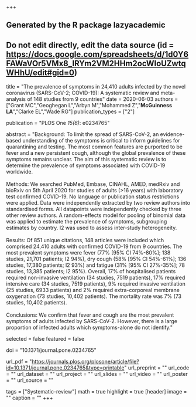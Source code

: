 +++
## Generated by the R package lazyacademic
## Do not edit directly, edit the data source (id = https://docs.google.com/spreadsheets/d/1d0Y6FAWaVOr5VMx8_lRYm2VM2HHm2ocWIoUZwtqWHhU/edit#gid=0)

title = "The prevalence of symptoms in 24,410 adults infected by the novel coronavirus (SARS-CoV-2; COVID-19): A systematic review and meta-analysis of 148 studies from 9 countries"
date = 2020-06-03
authors = ["Grant MC","Geoghegan L","Arbyn M","Mohammed Z","**McGuinness LA**","Clarke EL","Wade RG"]
publication_types = ["2"]

publication = "PLOS One *15(6)*: e0234765"

abstract = "Background: To limit the spread of SARS-CoV-2, an evidence-based understanding of the symptoms is critical to inform guidelines for quarantining and testing. The most common features are purported to be fever and a new persistent cough, although the global prevalence of these symptoms remains unclear. The aim of this systematic review is to determine the prevalence of symptoms associated with COVID-19 worldwide. <br><br>Methods: We searched PubMed, Embase, CINAHL, AMED, medRxiv and bioRxiv on 5th April 2020 for studies of adults (>16 years) with laboratory test confirmed COVID-19. No language or publication status restrictions were applied. Data were independently extracted by two review authors into standardised forms. All datapoints were independently checked by three other review authors. A random-effects model for pooling of binomial data was applied to estimate the prevalence of symptoms, subgrouping estimates by country. I2 was used to assess inter-study heterogeneity. <br><br>Results: Of 851 unique citations, 148 articles were included which comprised 24,410 adults with confirmed COVID-19 from 9 countries. The most prevalent symptoms were fever (77% [95% CI 74%-80%]; 138 studies, 21,701 patients; I2 94%), dry cough (58% [95% CI 54%-61%]; 136 studies, 17,380 patients; I2 93%) and fatigue (31% [95% CI 27%-35%]; 78 studies, 13,385 patients; I2 95%). Overall, 17% of hospitalised patients required non-invasive ventilation (34 studies, 7519 patients), 17% required intensive care (34 studies, 7519 patients), 9% required invasive ventilation (25 studies, 6933 patients) and 2% required extra-corporeal membrane oxygenation (73 studies, 10,402 patients). The mortality rate was 7% (73 studies, 10,402 patients). <br><br>Conclusions: We confirm that fever and cough are the most prevalent symptoms of adults infected by SARS-CoV-2. However, there is a large proportion of infected adults which symptoms-alone do not identify."

selected = false
featured = false

doi = "10.1371/journal.pone.0234765"

url_pdf = "https://journals.plos.org/plosone/article/file?id=10.1371/journal.pone.0234765&type=printable"
url_preprint = ""
url_code = ""
url_dataset = ""
url_project = ""
url_slides = ""
url_video = ""
url_poster = ""
url_source = ""

tags = ["Systematic-review"]
math = true
highlight = true
[header]
image = ""
caption = ""
+++
